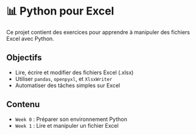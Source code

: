 # 📊 Python pour Excel

Ce projet contient des exercices pour apprendre à manipuler des fichiers Excel avec Python.

## Objectifs
- Lire, écrire et modifier des fichiers Excel (.xlsx)
- Utiliser `pandas`, `openpyxl`, et `XlsxWriter`
- Automatiser des tâches simples sur Excel

## Contenu
- `Week 0` : Préparer son environnement Python
- `Week 1` : Lire et manipuler un fichier Excel
